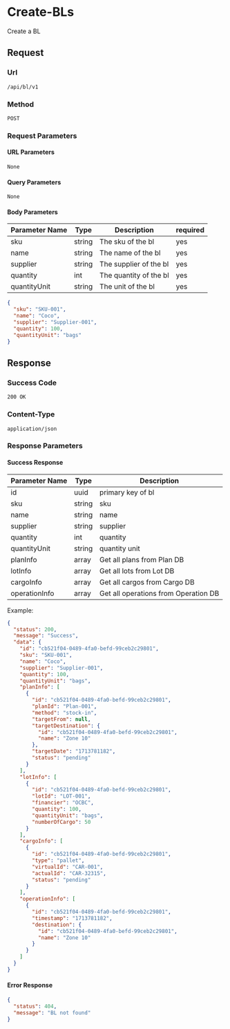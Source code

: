 # Create-BLs

Create a BL

## Request

### Url

`/api/bl/v1`

### Method

`POST`

### Request Parameters

#### URL Parameters

`None`

#### Query Parameters

`None`

#### Body Parameters

| Parameter Name | Type   | Description            | required |
|----------------|--------|------------------------|----------|
| sku            | string | The sku of the bl      | yes      |
| name           | string | The name of the bl     | yes      |
| supplier       | string | The supplier of the bl | yes      |
| quantity       | int    | The quantity of the bl | yes      |
| quantityUnit   | string | The unit of the bl     | yes      |

```json
{
  "sku": "SKU-001",
  "name": "Coco",
  "supplier": "Supplier-001",
  "quantity": 100,
  "quantityUnit": "bags"
}
```

## Response

### Success Code

`200 OK`

### Content-Type

`application/json`

### Response Parameters

#### Success Response

| Parameter Name | Type   | Description                          |
|----------------|--------|--------------------------------------|
| id             | uuid   | primary key of bl                    |
| sku            | string | sku                                  |
| name           | string | name                                 |
| supplier       | string | supplier                             |
| quantity       | int    | quantity                             |
| quantityUnit   | string | quantity unit                        |
| planInfo       | array  | Get all plans from Plan DB           |
| lotInfo        | array  | Get all lots from Lot DB             |
| cargoInfo      | array  | Get all cargos from Cargo DB         |
| operationInfo  | array  | Get all operations from Operation DB |

Example:

```json
{
  "status": 200,
  "message": "Success",
  "data": {
    "id": "cb521f04-0489-4fa0-befd-99ceb2c29801",
    "sku": "SKU-001",
    "name": "Coco",
    "supplier": "Supplier-001",
    "quantity": 100,
    "quantityUnit": "bags",
    "planInfo": [
      {
        "id": "cb521f04-0489-4fa0-befd-99ceb2c29801",
        "planId": "Plan-001",
        "method": "stock-in",
        "targetFrom": null,
        "targetDestination": {
          "id": "cb521f04-0489-4fa0-befd-99ceb2c29801",
          "name": "Zone 10"
        },
        "targetDate": "1713781182",
        "status": "pending"
      }
    ],
    "lotInfo": [
      {
        "id": "cb521f04-0489-4fa0-befd-99ceb2c29801",
        "lotId": "LOT-001",
        "financier": "OCBC",
        "quantity": 100,
        "quantityUnit": "bags",
        "numberOfCargo": 50
      }
    ],
    "cargoInfo": [
      {
        "id": "cb521f04-0489-4fa0-befd-99ceb2c29801",
        "type": "pallet",
        "virtualId": "CAR-001",
        "actualId": "CAR-32315",
        "status": "pending"
      }
    ],
    "operationInfo": [
      {
        "id": "cb521f04-0489-4fa0-befd-99ceb2c29801",
        "timestamp": "1713781182",
        "destination": {
          "id": "cb521f04-0489-4fa0-befd-99ceb2c29801",
          "name": "Zone 10"
        }
      }
    ]
  }
}
```

#### Error Response

```json
{
  "status": 404,
  "message": "BL not found"
}
```